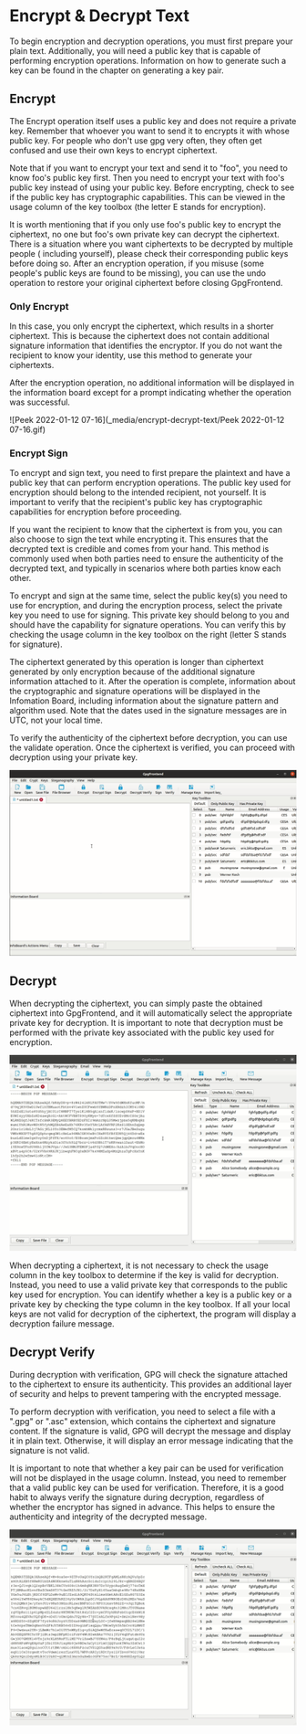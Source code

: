 # Encrypt & Decrypt Text

To begin encryption and decryption operations, you must first prepare your plain
text. Additionally, you will need a public key that is capable of performing
encryption operations. Information on how to generate such a key can be found in
the chapter on generating a key pair.

## Encrypt

The Encrypt operation itself uses a public key and does not require a private
key. Remember that whoever you want to send it to encrypts it with whose public
key. For people who don't use gpg very often, they often get confused and use
their own keys to encrypt ciphertext.

Note that if you want to encrypt your text and send it to "foo", you need to
know foo's public key first. Then you need to encrypt your text with foo's
public key instead of using your public key. Before encrypting, check to see if
the public key has cryptographic capabilities. This can be viewed in the usage
column of the key toolbox (the letter E stands for encryption).

It is worth mentioning that if you only use foo's public key to encrypt the
ciphertext, no one but foo's own private key can decrypt the ciphertext. There
is a situation where you want ciphertexts to be decrypted by multiple people (
including yourself), please check their corresponding public keys before doing
so. After an encryption operation, if you misuse (some people's public keys are
found to be missing), you can use the undo operation to restore your original
ciphertext before closing GpgFrontend.

### Only Encrypt

In this case, you only encrypt the ciphertext, which results in a shorter
ciphertext. This is because the ciphertext does not contain additional signature
information that identifies the encryptor. If you do not want the recipient to
know your identity, use this method to generate your ciphertexts.

After the encryption operation, no additional information will be displayed in
the information board except for a prompt indicating whether the operation was
successful.

![Peek 2022-01-12 07-16](\_media/encrypt-decrypt-text/Peek 2022-01-12 07-16.gif)

### Encrypt Sign

To encrypt and sign text, you need to first prepare the plaintext and have a
public key that can perform encryption operations. The public key used for
encryption should belong to the intended recipient, not yourself. It is
important to verify that the recipient's public key has cryptographic
capabilities for encryption before proceeding.

If you want the recipient to know that the ciphertext is from you, you can also
choose to sign the text while encrypting it. This ensures that the decrypted
text is credible and comes from your hand. This method is commonly used when
both parties need to ensure the authenticity of the decrypted text, and
typically in scenarios where both parties know each other.

To encrypt and sign at the same time, select the public key(s) you need to use
for encryption, and during the encryption process, select the private key you
need to use for signing. This private key should belong to you and should have
the capability for signature operations. You can verify this by checking the
usage column in the key toolbox on the right (letter S stands for signature).

The ciphertext generated by this operation is longer than ciphertext generated
by only encryption because of the additional signature information attached to
it. After the operation is complete, information about the cryptographic and
signature operations will be displayed in the Infomation Board, including
information about the signature pattern and algorithm used. Note that the dates
used in the signature messages are in UTC, not your local time.

To verify the authenticity of the ciphertext before decryption, you can use the
validate operation. Once the ciphertext is verified, you can proceed with
decryption using your private key.

![GIF](https://github.com/saturneric/Blob/blob/master/gif/encrypt-sign.gif?raw=true)

## Decrypt

When decrypting the ciphertext, you can simply paste the obtained ciphertext
into GpgFrontend, and it will automatically select the appropriate private key
for decryption. It is important to note that decryption must be performed with
the private key associated with the public key used for encryption.

![Peek 2022-01-12 07-18](_media/encrypt-decrypt-text/Peek-2022-01-12-07-18.gif)

When decrypting a ciphertext, it is not necessary to check the usage column in
the key toolbox to determine if the key is valid for decryption. Instead, you
need to use a valid private key that corresponds to the public key used for
encryption. You can identify whether a key is a public key or a private key by
checking the type column in the key toolbox. If all your local keys are not
valid for decryption of the ciphertext, the program will display a decryption
failure message.

## Decrypt Verify

During decryption with verification, GPG will check the signature attached to
the ciphertext to ensure its authenticity. This provides an additional layer of
security and helps to prevent tampering with the encrypted message.

To perform decryption with verification, you need to select a file with a ".gpg"
or ".asc" extension, which contains the ciphertext and signature content. If the
signature is valid, GPG will decrypt the message and display it in plain text.
Otherwise, it will display an error message indicating that the signature is not
valid.

It is important to note that whether a key pair can be used for verification
will not be displayed in the usage column. Instead, you need to remember that a
valid public key can be used for verification. Therefore, it is a good habit to
always verify the signature during decryption, regardless of whether the
encryptor has signed in advance. This helps to ensure the authenticity and
integrity of the decrypted message.

![Peek 2022-01-12 07-10](_media/sign-verify-text/Peek-2022-01-12-07-10.gif)
